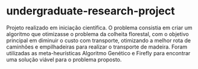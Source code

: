 # undergraduate-research-project

Projeto realizado em iniciação científica. O problema consistia em criar um algoritmo que otimizasse o problema da colheita florestal, com o objetivo principal em diminuir o custo com transporte, otimizando a melhor rota de caminhões e empilhadeiras para realizar o transporte de madeira. Foram utilizadas as meta-heurísticas Algoritmo Genético e Firefly para encontrar uma solução viável para o problema proposto.
